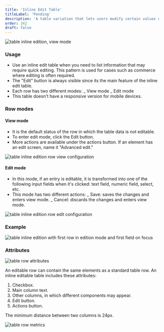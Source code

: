 ```yaml
---
title: 'Inline Edit Table'
titleLabel: 'Pending'
description: 'A table variation that lets users modify certain values of the entry without going to the detail page.'
order: 342
draft: false
---
```


![table inline edition, view mode](/images/lexicon/TableInlineEdition.jpg)

### Usage

-   Use an inline edit table when you need to list information that may require quick editing. This pattern is used for cases such as commerce where editing is often required.
-   The "Edit" button is always visible since its the main feature of the inline edit table.
-   Each row has two different modes:
    _ View mode
    _ Edit mode
-   This table doesn't have a responsive version for mobile devices.

### Row modes

#### View mode

-   It is the default status of the row in which the table data is not editable.
-   To enter edit mode, click the Edit button.
-   More actions are available under the actions button. If an element has an edit screen, name it "Advanced edit."

![table inline edition row view configuration](/images/lexicon/TableInlineEditRowView.jpg)

#### Edit mode

-   In this mode, if an entry is editable, it is transformed into one of the following input fields when it's clicked: text field, numeric field, select, etc.
-   This mode has two different actions:
    _ Save: saves the changes and enters view mode.
    _ Cancel: discards the changes and enters view mode.

![table inline edition row edit configuration](/images/lexicon/TableInlineEditRowEdit.jpg)

### Example

![table inline edition with first row in edition mode and first field on focus](/images/lexicon/TableInlineEditionFocus.jpg)

### Attributes

![table row attributes](/images/lexicon/TableInlineEditRowDesc.jpg)

An editable row can contain the same elements as a standard table row. An inline editable table includes these attributes:

1. Checkbox.
2. Main column text.
3. Other columns, in which different components may appear.
4. Edit button.
5. Actions button.

The minimum distance between two columns is 24px.

![table row metrics](/images/lexicon/TableInlineEditRowMetrics1.jpg)
